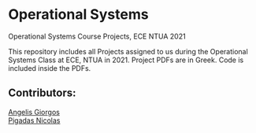 # Operational Systems
 Operational Systems Course Projects, ECE NTUA 2021
 
This repository includes all Projects assigned to us during the Operational Systems Class at ECE, NTUA in 2021. Project PDFs are in Greek. Code is included inside the PDFs.

Contributors: 
---
[Angelis Giorgos](https://github.com/ag-george)  
[Pigadas Nicolas](https://github.com/NIcolasp14) 



